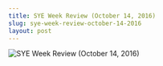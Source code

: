 ```yaml
---
title: SYE Week Review (October 14, 2016)
slug: sye-week-review-october-14-2016
layout: post
---
```


![SYE Week Review (October 14, 2016)](/file_archive/SYEWeekReview14October2016 "SYE Week Review (October 14, 2016)")
